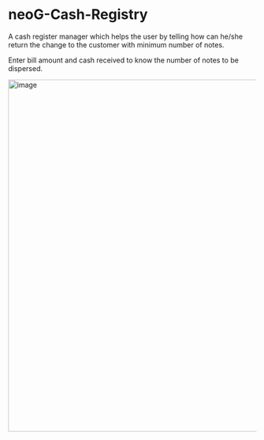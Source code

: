 # neoG-Cash-Registry
A cash register manager which helps the user by telling how can he/she return the change to the customer with minimum number of notes.

Enter bill amount and cash received to know the number of notes to be dispersed.


<img width="713" alt="image" src="https://user-images.githubusercontent.com/67045730/190402945-d7feb217-1108-48d9-9382-9deb084b5716.png">
